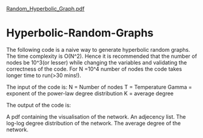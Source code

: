 [Random_Hyperbolic_Graph.pdf](https://github.com/Narayan-030/Hyperbolic-Random-Graphs/files/10057881/Random_Hyperbolic_Graph.pdf)
# Hyperbolic-Random-Graphs
The following code is a naive way to generate hyperbolic random graphs. The time complexity is O(N^2).
Hence it is recommended that the number of nodes be 10^3(or lesser) while changing the variables and validating the correctness of the code.
For N =10^4 number of nodes the code takes longer time to run(>30 mins!).

The input of the code is:
N = Number of nodes
T = Temperature
Gamma =  exponent of the power-law degree distribution
K = average degree

The output of the code is:

A pdf containing the visualisation of the network.
An adjecency list.
The log-log degree distribution of the network.
The average degree of the network.
